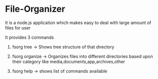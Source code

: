 # File-Organizer

It is a node.js application which makes easy to deal with large amount of files for user

It provides 3 commands

1. fsorg tree -> Shows tree structure of that directory

2. fsorg organize -> Organizes files into different directories based upon their category
like media,documents,app,archives,other

3. fsorg help -> shows list of commands available